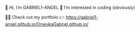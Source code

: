 👋 Hi, I’m GABRIEL1-ANGEL
 👀 I’m interested in coding (obviously)    

 👨‍💻 Check out my portfolio 👉 https://gabriel1-angel.github.io/OnwukaGabriel.github.io/


<!---
GABRIEL1-ANGEL/GABRIEL1-ANGEL is a ✨ special ✨ repository because its `README.md` (this file) appears on your GitHub profile.
You can click the Preview link to take a look at your changes.
--->
